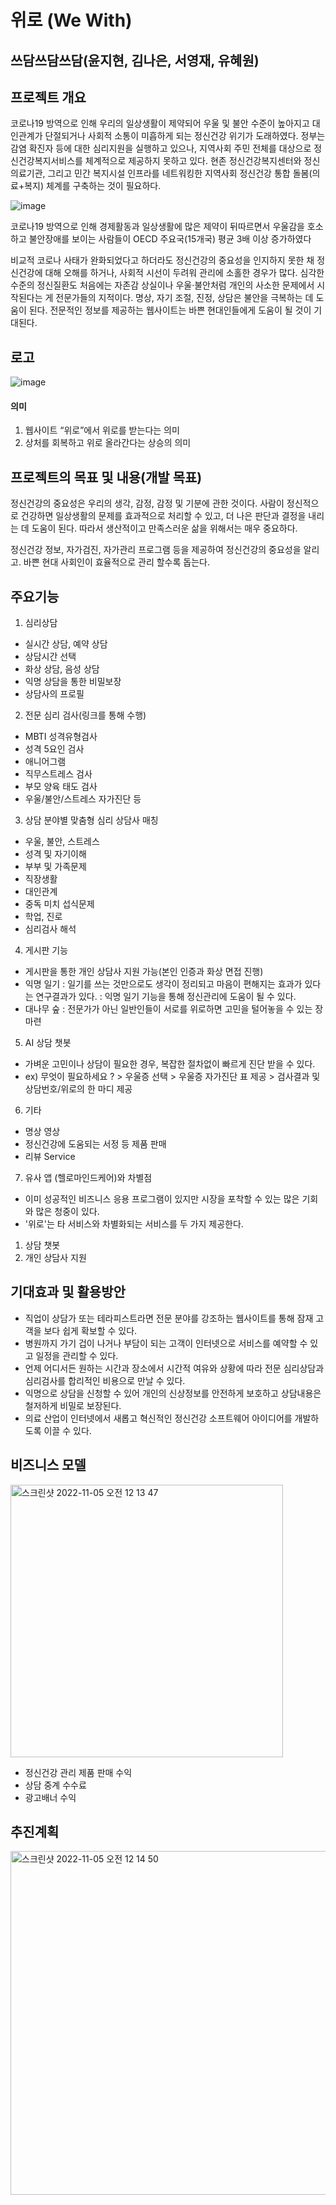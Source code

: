 # 위로 (We With)
## 쓰담쓰담쓰담(윤지현, 김나은, 서영재, 유혜원)


## 프로젝트 개요
 코로나19 방역으로 인해 우리의 일상생활이 제약되어 우울 및 불안 수준이 높아지고 대인관계가 단절되거나 사회적 소통이 미흡하게 되는 정신건강 위기가 도래하였다. 
정부는 감염 확진자 등에 대한 심리지원을 실행하고 있으나, 지역사회 주민 전체를 대상으로  정신건강복지서비스를 체계적으로 제공하지 못하고 있다. 현존 정신건강복지센터와 정신의료기관, 그리고 민간 복지시설 인프라를 네트워킹한 지역사회 정신건강 통합 돌봄(의료+복지) 체계를 구축하는 것이 필요하다.


![image](https://user-images.githubusercontent.com/52689953/199905988-b84f0a5b-7083-4ce7-aaa8-da6cd98d649b.png)

코로나19 방역으로 인해 경제활동과 일상생활에 많은 제약이 뒤따르면서 우울감을 호소하고 불안장애를 보이는 사람들이 OECD 주요국(15개국) 평균 3배 이상 증가하였다
 
비교적 코로나 사태가 완화되었다고 하더라도 정신건강의 중요성을 인지하지 못한 채 정신건강에 대해 오해를 하거나, 사회적 시선이 두려워 관리에 소홀한 경우가 많다.
심각한 수준의 정신질환도 처음에는 자존감 상실이나 우울·불안처럼 개인의 사소한 문제에서 시작된다는 게 전문가들의 지적이다.
명상, 자기 조절, 진정, 상담은 불안을 극복하는 데 도움이 된다. 전문적인 정보를 제공하는 
웹사이트는 바쁜 현대인들에게 도움이 될 것이 기대된다.



## 로고

![image](https://user-images.githubusercontent.com/52689953/199906158-c77d0813-1f28-4de7-bb1a-ebfd975b0da9.png)
#### 의미 

1. 웹사이트 “위로”에서 위로를 받는다는 의미
2. 상처를 회복하고 위로 올라간다는 상승의 의미


## 프로젝트의 목표 및 내용(개발 목표)
정신건강의 중요성은 우리의 생각, 감정, 감정 및 기분에 관한 것이다. 사람이 정신적으로 건강하면 일상생활의 문제를 효과적으로 처리할 수 있고, 더 나은 판단과 결정을 내리는 데 도움이 된다. 따라서 생산적이고 만족스러운 삶을 위해서는 매우 중요하다.

정신건강 정보, 자가검진, 자가관리 프로그램 등을 제공하여 정신건강의 중요성을 알리고. 바쁜 현대 사회인이 효율적으로 관리 할수록 돕는다.

## 주요기능

1. 심리상담
- 실시간 상담, 예약 상담
- 상담시간 선택
- 화상 상담, 음성 상담
- 익명 상담을 통한 비밀보장
- 상담사의 프로필

2. 전문 심리 검사(링크를 통해 수행)
- MBTI 성격유형검사
- 성격 5요인 검사
- 애니어그램
- 직무스트레스 검사
- 부모 양육 태도 검사
- 우울/불안/스트레스 자가진단 등

3. 상담 분야별 맞춤형 심리 상담사 매칭
- 우울, 불안, 스트레스
- 성격 및 자기이해
- 부부 및 가족문제
- 직장생활
- 대인관계
- 중독 미치 섭식문제
- 학업, 진로
- 심리검사 해석

4. 게시판 기능
- 게시판을 통한 개인 상담사 지원 가능(본인 인증과 화상 면접 진행)
- 익명 일기 
    : 일기를 쓰는 것만으로도 생각이 정리되고 마음이 편해지는 효과가 있다는 연구결과가 있다.
    : 익명 일기 기능을 통해 정신관리에 도움이 될 수 있다.
- 대나무 숲
    : 전문가가 아닌 일반인들이 서로를 위로하면 고민을 털어놓을 수 있는 장 마련

5. AI 상담 챗봇
- 가벼운 고민이나 상담이 필요한 경우, 복잡한 절차없이 빠르게 진단 받을 수 있다.
- ex) 무엇이 필요하세요 ? > 우울증 선택 > 우울증 자가진단 표 제공 > 검사결과 및 상담번호/위로의 한 마디 제공

6. 기타
- 명상 영상
- 정신건강에 도움되는 서정 등 제품 판매
- 리뷰 Service

7. 유사 앱 (헬로마인드케어)와 차별점
- 이미 성공적인 비즈니스 응용 프로그램이 있지만 시장을 포착할 수 있는 많은 기회와 많은 청중이 있다.
- '위로'는 타 서비스와 차별화되는 서비스를 두 가지 제공한다.
1) 상담 챗봇
2) 개인 상담사 지원


## 기대효과 및 활용방안
- 직업이 상담가 또는 테라피스트라면 전문 분야를 강조하는 웹사이트를 통해 잠재 고객을 보다 쉽게 확보할 수 있다.
- 병원까지 가기 겁이 나거나 부담이 되는 고객이 인터넷으로 서비스를 예약할 수 있고 일정을 관리할 수 있다.
- 언제 어디서든 원하는 시간과 장소에서 시간적 여유와 상황에 따라 전문 심리상담과 심리검사를 합리적인 비용으로 만날 수 있다. 
- 익명으로 상담을 신청할 수 있어 개인의 신상정보를 안전하게 보호하고 상담내용은 철저하게 비밀로 보장된다.
- 의료 산업이 인터넷에서 새롭고 혁신적인 정신건강 소프트웨어 아이디어를 개발하도록 이끌 수 있다.


## 비즈니스 모델
<img width="436" alt="스크린샷 2022-11-05 오전 12 13 47" src="https://user-images.githubusercontent.com/52689953/200009981-5e060e62-994b-4f62-aadd-b27d03354672.png">

- 정신건강 관리 제품 판매 수익
- 상담 중계 수수료
- 광고배너 수익


## 추진계획
<img width="550" alt="스크린샷 2022-11-05 오전 12 14 50" src="https://user-images.githubusercontent.com/52689953/200010217-54acdbb3-8222-432b-bacb-72c95a474beb.png">


